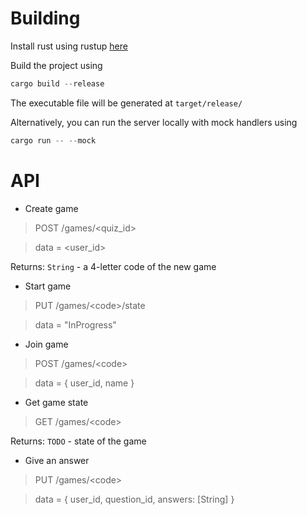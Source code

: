 # Building

Install rust using rustup [here](https://www.rust-lang.org/tools/install)

Build the project using

```rust
cargo build --release
```

The executable file will be generated at `target/release/`

Alternatively, you can run the server locally with mock handlers using

```rust
cargo run -- --mock
```

# API

 - Create game
> POST /games/\<quiz_id>

> data = \<user_id>

Returns: `String` - a 4-letter code of the new game

 - Start game
> PUT /games/\<code>/state

> data = "InProgress"

 - Join game
> POST /games/\<code>

> data = { user_id, name }

 - Get game state
> GET /games/\<code>

Returns: `TODO` - state of the game

 - Give an answer
> PUT /games/\<code>

> data = { user_id, question_id, answers: [String] }
